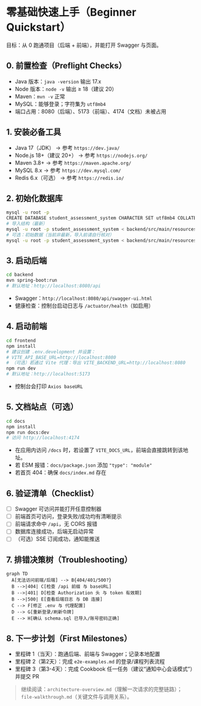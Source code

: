 # 零基础快速上手（Beginner Quickstart）

目标：从 0 跑通项目（后端 + 前端），并能打开 Swagger 与页面。

## 0. 前置检查（Preflight Checks）
- Java 版本：`java -version` 输出 17.x
- Node 版本：`node -v` 输出 ≥ 18（建议 20）
- Maven：`mvn -v` 正常
- MySQL：能够登录；字符集为 `utf8mb4`
- 端口占用：8080（后端）、5173（前端）、4174（文档）未被占用

## 1. 安装必备工具
- Java 17（JDK） → 参考 `https://dev.java/`
- Node.js 18+（建议 20+） → 参考 `https://nodejs.org/`
- Maven 3.8+ → 参考 `https://maven.apache.org/`
- MySQL 8.x → 参考 `https://dev.mysql.com/`
- Redis 6.x（可选） → 参考 `https://redis.io/`

## 2. 初始化数据库
```bash
mysql -u root -p
CREATE DATABASE student_assessment_system CHARACTER SET utf8mb4 COLLATE utf8mb4_unicode_ci;
# 导入结构（最新）
mysql -u root -p student_assessment_system < backend/src/main/resources/schema.sql
# 可选：初始数据（当前非最新，导入前请自行核对）
mysql -u root -p student_assessment_system < backend/src/main/resources/data.sql
```

## 3. 启动后端
```bash
cd backend
mvn spring-boot:run
# 默认地址：http://localhost:8080/api
```
- Swagger：`http://localhost:8080/api/swagger-ui.html`
- 健康检查：控制台启动日志与 `/actuator/health`（如启用）

## 4. 启动前端
```bash
cd frontend
npm install
# 建议创建 .env.development 并设置：
# VITE_API_BASE_URL=http://localhost:8080
# （可选）若通过 Vite 代理：导出 VITE_BACKEND_URL=http://localhost:8080
npm run dev
# 默认地址：http://localhost:5173
```
- 控制台会打印 `Axios baseURL`

## 5. 文档站点（可选）
```bash
cd docs
npm install
npm run docs:dev
# 访问 http://localhost:4174
```
- 在应用内访问 `/docs` 时，若设置了 `VITE_DOCS_URL`，前端会直接跳转到该地址。
- 若 ESM 报错：`docs/package.json` 添加 `"type": "module"`
- 若首页 404：确保 `docs/index.md` 存在

## 6. 验证清单（Checklist）
- [ ] Swagger 可访问并能打开任意控制器
- [ ] 前端首页可访问，登录失败/成功均有清晰提示
- [ ] 前端请求命中 `/api`，无 CORS 报错
- [ ] 数据库连接成功，后端无启动异常
- [ ] （可选）SSE 订阅成功，通知能推送

## 7. 排错决策树（Troubleshooting）
```mermaid
graph TD
  A[无法访问前端/后端] --> B{404/401/500?}
  B -->|404| C[检查 /api 前缀 与 baseURL]
  B -->|401| D[检查 Authorization 头 与 token 有效期]
  B -->|500| E[查看后端日志 与 DB 连接]
  C --> F[修正 .env 与 代理配置]
  D --> G[重新登录/刷新令牌]
  E --> H[确认 schema.sql 已导入/账号密码正确]
```

## 8. 下一步计划（First Milestones）
- 里程碑 1（当天）：跑通后端、前端与 Swagger；记录本地配置
- 里程碑 2（第2天）：完成 `e2e-examples.md` 的登录/课程列表流程
- 里程碑 3（第3-4天）：完成 Cookbook 任一任务（建议“通知中心会话模式”）并提交 PR

> 继续阅读：`architecture-overview.md`（理解一次请求的完整链路）；`file-walkthrough.md`（关键文件与调用关系）。


